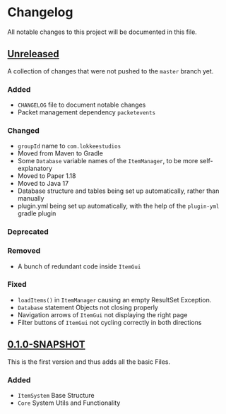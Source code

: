 # Changelog

All notable changes to this project will be documented in this file.

## [Unreleased]

A collection of changes that were not pushed to the `master` branch yet.

### Added
- `CHANGELOG` file to document notable changes
- Packet management dependency `packetevents`

### Changed
- `groupId` name to `com.lokkeestudios`
- Moved from Maven to Gradle
- Some `Database` variable names of the `ItemManager`, to be more self-explanatory
- Moved to Paper 1.18
- Moved to Java 17
- Database structure and tables being set up automatically, rather than manually
- plugin.yml being set up automatically, with the help of the `plugin-yml` gradle plugin

### Deprecated

### Removed
- A bunch of redundant code inside `ItemGui`

### Fixed
- `loadItems()` in `ItemManager` causing an empty ResultSet Exception.
- `Database` statement Objects not closing properly
- Navigation arrows of `ItemGui` not displaying the right page
- Filter buttons of `ItemGui` not cycling correctly in both directions

## [0.1.0-SNAPSHOT]

This is the first version and thus adds all the basic Files.

### Added
- `ItemSystem` Base Structure
- `Core` System Utils and Functionality

[Unreleased]: https://github.com/lokkeeWasTaken/Skylands/releases/tag/Unreleased
[0.1.0-SNAPSHOT]: https://github.com/lokkeeWasTaken/Skylands/releases/tag/0.1.0-SNAPSHOT

